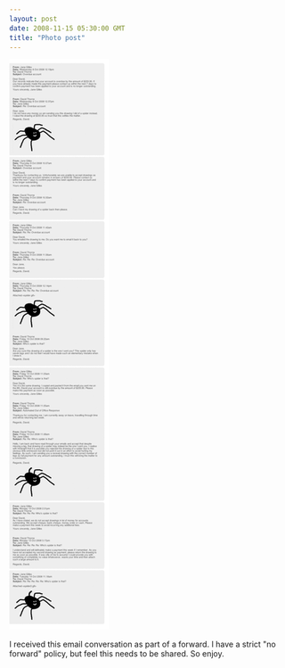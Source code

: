 ```yaml
---
layout: post
date: 2008-11-15 05:30:00 GMT
title: "Photo post"
---
```

![travisj](/images/963340e5ae5e33088fe7217cace30875a24a8256a9a6f44e8c41eb31db6f15ea.gif)

I received this email conversation as part of a forward. I have a strict "no forward" policy, but feel this needs to be shared. So enjoy. 